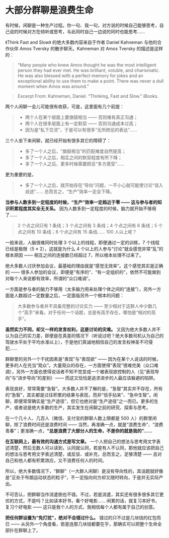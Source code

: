 # 大部分群聊是浪费生命
 
 有时候，闲聊是一种生产过程。你一句、我一句，对方说的时候自己能够思考，自己说的时候对方在倾听或思考，与此同时自己一边说的同时也能思考……
 
 《Think Fast and Slow》 的绝大多数内容来自于作者 Daniel Kahneman 与他的合作伙伴 Amos Tversky 的散步聊天。Kahneman 对 Amos Tversky 的描述是这样的：
 
 > “Many people who knew Amos thought he was the most intelligent person they had ever met. He was brilliant, voluble, and charismatic. He was also blessed with a perfect memory for jokes and an exceptional ability to use them to make a point. There was never a dull moment when Amos was around.”
 
 > Excerpt From: Kahneman, Daniel. “Thinking, Fast and Slow.” iBooks. 
 
 两个人闲聊一会儿可能很有收获，可是，这里面有几个前提：
 
 > - 两个人在某个层面上要旗鼓相当 —— 否则难有真正沟通；
 > - 两个人在很多层面上有一定默契 —— 否则沟通成本过高；
 > - 因为是“私下交流”，于是可以有很多“无所顾忌的表达”……
 
 三个人坐下来闲聊，就已经开始有很多其它的障碍了：
 
 > - 多了一个人之后，“旗鼓相当”的匹配难度自然提高；
 > - 多了一个人之后，相互之间的默契程度有所下降；
 > - 多了一个人之后，更多时候需要顾忌“多方感受”……
 
 更为重要的是，
 
 > - 多了一个人之后，就开始存在“导向”问题，一不小心就可能使讨论“误入歧途”…… 总而言之，“生产”效率一定会下降。
 
**当参与人数多到一定程度的时候，“生产”效率一定趋近于零 —— 这与参与者的知识积累程度其实全无关系。** 因为人数多到一定程度的时候，脑力就开始不够用了……
 
 > 2 个点之间只有 1 条线；3 个点之间有 3 条线；4 个点之间有 6 条线；5 个点之间有 10 条线；6 个点之间有 15 条线…… 100 人以上呢？
 
 一般来说，人脑很难同时处理 3 个以上的线程，即便通过一定的训练，7 个线程已经是极限（5 ± 2），这就是为什么 4 个以上的人参与“讨论”就会感觉非常“乱”的根本原因 —— 相互之间的连接数已经超过 7，所以根本处理不过来了。
 
 绝大多数人讨厌参加会议，最基础的理由就是“感觉无效率”。这个感觉其实是正确的 —— 很多人参加的会议，即便是“有序的”、“有一定组织的”，依然不可能做到对每个人来说都有效率，所谓的“众口难调”。
 
 一方面是参与者的脑力不够用（太多脑力用来处理个体之间的“连接”），另外一方面是人数超过一定数量之后，一定面临另外一个根本的问题：
 
 > 大多数参与者并不具备完整的讨论实力 —— 至少相对于这群人中少数几个“高手”来看。对于任何一个话题，总是有高手存在，哪怕是“相对的高手”。
 
**虽然实力不同，却又一样的发言权利，这是讨论的灾难。** 又因为绝大多数人并不认为自己的实力差，即便是在真差的情况下（听说过吧？绝大多数司机认为自己的驾驶水平处于平均水准以上），于是他们真诚地相信自己的发言权神圣不可侵犯……
 
 群聊里的另外一个干扰因素是“表现”与“表现欲” —— 因为在某个人说话的时候，更多的人在充当“观众”。大量观众的存在，一方面使得“表现”很难完美（众口难调），另外一方面也使得说话者不知不觉变成一个被表现欲控制的人（见“表现导向”与“进步导向”的差别）—— 而这又恰恰是追求进步的人最应该躲避的陷阱。
 
 表现良好，常常需要“急智”。大多数人并不了解的是，“急智”其实并不存在，所有的“急智”，其实都是过往积累的结果与表现，而非“信手拈来”、“急中生智”。闲聊，即便常常确实是“生产途径”，但它也绝对是“生产途径”之一而已。更多的生产，或者说是绝大多数的生产，其实发生在闲聊之前的研究、探索与思考。
 
 在一个几十人、几百人（微信、支付宝的群聊人数上限都是 500 人）的群里闲聊，除了浪费时间还是浪费时间 —— 当然，再准确一点，就是“浪费生命”、“浪费青春”；更准确一点，**“总是浪费了大部分人的生命，不是你的就是我的”……** 
 
**在互联网上，最有效的沟通方式是写文章。** 一个人把自己的想法与思考用文字表述清楚，然后无数人可以读到，认同就认同，若是有人不认同，那他就应该把自己的想法与思考用文字表述清楚，或反驳、或补充，总而言之，足够清楚 —— 且对自己和他人都有积累效应，又不浪费任何人的时间。
 
 所以，绝大多数情况下，“群聊”（一大群人闲聊）是没有导向性的，其话题就好像是“正处于布朗运动状态的粒子”，不一定指向何方却又随时转向，于是并无实际产出。
 
 不可否认，把群聊当作消遣倒也不错。不过，若是消遣，其实还有很多很多其它更优的方式，不是吗？比如读本好书，看个好电影…… 闲累的话，就复习本好书，复习个好电影 —— 这只是我个人的方式，我相信每个人都有属于自己的创意。
 
**把任何群设置为“免打扰”，绝对不会错过什么。** 错过的只不过是几块钱的红包而已 —— 从另外一个角度看，若是连那几块钱都要在乎，那确实可以把整个生命全部扑在群聊上了。
 